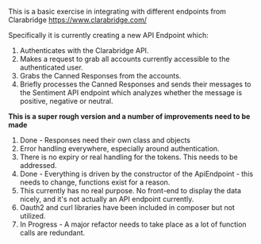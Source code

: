 This is a basic exercise in integrating with different endpoints from Clarabridge https://www.clarabridge.com/

Specifically it is currently creating a new API Endpoint which:
 1. Authenticates with the Clarabridge API.
 2. Makes a request to grab all accounts currently accessible to the authenticated user.
 3. Grabs the Canned Responses from the accounts.
 4. Briefly processes the Canned Responses and sends their messages to the Sentiment API endpoint which analyzes whether the message is positive, negative or neutral.
 
 
 
 **This is a super rough version and a number of improvements need to be made**
 1. Done - Responses need their own class and objects
 2. Error handling everywhere, especially around authentication.
 3. There is no expiry or real handling for the tokens. This needs to be addressed.
 4. Done - Everything is driven by the constructor of the ApiEndpoint - this needs to change, functions exist for a reason.
 5. This currently has no real purpose. No front-end to display the data nicely, and it's not actually an API endpoint currently.
 6. Oauth2 and curl libraries have been included in composer but not utilized.
 7. In Progress - A major refactor needs to take place as a lot of function calls are redundant.